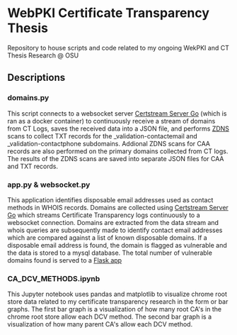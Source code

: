 # WebPKI Certificate Transparency Thesis

Repository to house scripts and code related to my ongoing WekPKI and CT Thesis Research @ OSU

## Descriptions

### domains.py
This script connects to a websocket server [Certstream Server Go](https://github.com/d-Rickyy-b/certstream-server-go) (which is ran as a docker container) to continuously receive a stream of domains from CT Logs, saves the received data into a JSON file, and performs [ZDNS](https://github.com/zmap/zdns) scans to collect TXT records for the _validation-contactemail and _validation-contactphone subdomains. Addional ZDNS scans for CAA records are also performed on the primary domains collected from CT logs. The results of the ZDNS scans are saved into separate JSON files for CAA and TXT records.

### app.py & websocket.py
This application identifies disposable email addresses used as contact methods in WHOIS records. Domains are collected using [Certstream Server Go](https://github.com/d-Rickyy-b/certstream-server-go) which streams Certificate Transparency logs continuously to a websocket connection. Domains are extracted from the data stream and whois queries are subsequently made to identify contact email addresses which are compared against a list of known disposable domains. If a disposable email address is found, the domain is flagged as vulnerable and the data is stored to a mysql database. The total number of vulnerable domains found is served to a [Flask app](http://162.213.248.87:81/)

### CA_DCV_METHODS.ipynb
This Jupyter notebook uses pandas and matplotlib to visualize chrome root store data related to my certificate transparency research in the form or bar graphs. The first bar graph is a visualization of how many root CA's in the chrome root store allow each DCV method. The second bar graph is a visualization of how many parent CA's allow each DCV method.